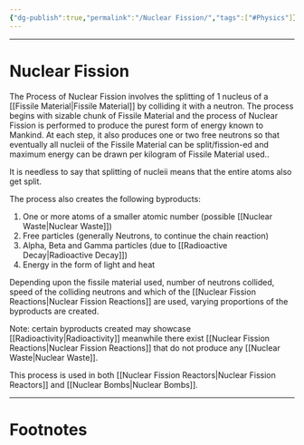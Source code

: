 ```yaml
---
{"dg-publish":true,"permalink":"/Nuclear Fission/","tags":["#Physics"]}
---
```



---
# Nuclear Fission
The Process of Nuclear Fission involves the splitting of 1 nucleus of a [[Fissile Material\|Fissile Material]] by colliding it with a neutron. The process begins with sizable chunk of Fissile Material and the process of Nuclear Fission is performed to produce the purest form of energy known to Mankind. At each step, it also produces one or two free neutrons so that eventually all nucleii of the Fissile Material can be split/fission-ed and maximum energy can be drawn per kilogram of Fissile Material used..

It is needless to say that splitting of nucleii means that the entire atoms also get split.

The process also creates the following byproducts:
1. One or more atoms of a smaller atomic number (possible [[Nuclear Waste\|Nuclear Waste]])
2. Free particles (generally Neutrons, to continue the chain reaction) 
3. Alpha, Beta and Gamma particles (due to [[Radioactive Decay\|Radioactive Decay]])
4. Energy in the form of light and heat

Depending upon the fissile material used, number of neutrons collided, speed of the colliding neutrons and which of the [[Nuclear Fission Reactions\|Nuclear Fission Reactions]] are used, varying proportions of the byproducts are created.

Note: certain byproducts created may showcase [[Radioactivity\|Radioactivity]] meanwhile there exist [[Nuclear Fission Reactions\|Nuclear Fission Reactions]] that do not produce any [[Nuclear Waste\|Nuclear Waste]].

This process is used in both [[Nuclear Fission Reactors\|Nuclear Fission Reactors]] and [[Nuclear Bombs\|Nuclear Bombs]].

---
# Footnotes
